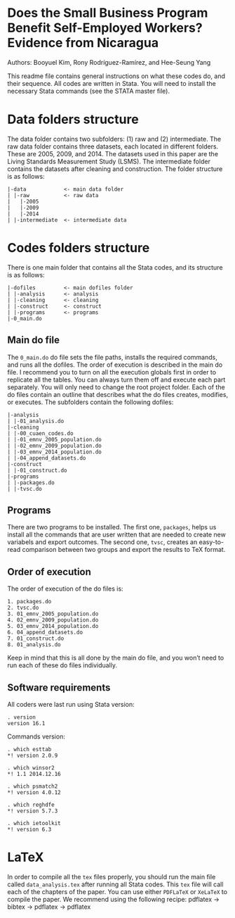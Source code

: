 
# Does the Small Business Program Benefit Self-Employed Workers? Evidence from Nicaragua

Authors: Booyuel Kim, Rony Rodríguez-Ramírez, and Hee-Seung Yang

This readme file contains general instructions on what these codes do,
and their sequence. All codes are written in Stata. You will need to
install the necessary Stata commands (see the STATA master file).

# Data folders structure

The data folder contains two subfolders: (1) raw and (2) intermediate.
The raw data folder contains three datasets, each located in different
folders. These are 2005, 2009, and 2014. The datasets used in this paper
are the Living Standards Measurement Study (LSMS). The intermediate
folder contains the datasets after cleaning and construction. The folder
structure is as follows:

    |-data            <- main data folder
    | |-raw           <- raw data
    |   |-2005
    |   |-2009
    |   |-2014
    | |-intermediate  <- intermediate data

# Codes folders structure

There is one main folder that contains all the Stata codes, and its
structure is as follows:

    |-dofiles         <- main dofiles folder
    | |-analysis      <- analysis
    | |-cleaning      <- cleaning
    | |-construct     <- construct
    | |-programs      <- programs
    |-0_main.do

## Main do file

The `0_main.do` do file sets the file paths, installs the required
commands, and runs all the dofiles. The order of execution is described
in the main do file. I recommend you to turn on all the execution
globals first in order to replicate all the tables. You can always turn
them off and execute each part separately. You will only need to change
the root project folder. Each of the do files contain an outline that
describes what the do files creates, modifies, or executes. The
subfolders contain the following dofiles:

    |-analysis
    | |-01_analysis.do
    |-cleaning
    | |-00_cuaen_codes.do
    | |-01_emnv_2005_population.do
    | |-02_emnv_2009_population.do
    | |-03_emnv_2014_population.do
    | |-04_append_datasets.do
    |-construct
    | |-01_construct.do
    |-programs
    | |-packages.do
    | |-tvsc.do

## Programs

There are two programs to be installed. The first one, `packages`, helps
us install all the commands that are user written that are needed to
create new variabels and export outcomes. The second one, `tvsc`,
creates an easy-to-read comparison between two groups and export the
results to TeX format.

## Order of execution

The order of execution of the do files is:

    1. packages.do
    2. tvsc.do
    3. 01_emnv_2005_population.do
    4. 02_emnv_2009_population.do
    5. 03_emnv_2014_population.do
    6. 04_append_datasets.do
    7. 01_construct.do
    8. 01_analysis.do

Keep in mind that this is all done by the main do file, and you won’t
need to run each of these do files individually.

## Software requirements

All coders were last run using Stata version:

    . version
    version 16.1

Commands version:

    . which esttab
    *! version 2.0.9

    . which winsor2
    *! 1.1 2014.12.16

    . which psmatch2
    *! version 4.0.12

    . which reghdfe
    *! version 5.7.3

    . which ietoolkit
    *! version 6.3 

# LaTeX

In order to compile all the `tex` files properly, you should run the
main file called `data_analysis.tex` after running all Stata codes. This
`tex` file will call each of the chapters of the paper. You can use
either `PDFLaTeX` or `XeLaTeX` to compile the paper. We recommend using
the following recipe: pdflatex → bibtex → pdflatex → pdflatex
